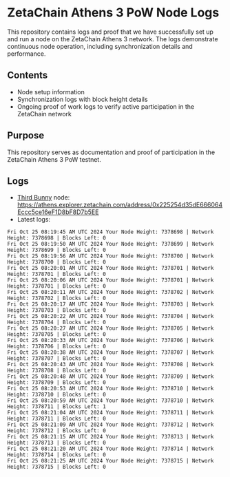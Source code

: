 # ZetaChain Athens 3 PoW Node Logs
This repository contains logs and proof that we have successfully set up and run a node on the ZetaChain Athens 3 network. The logs demonstrate continuous node operation, including synchronization details and performance.

## Contents
- Node setup information
- Synchronization logs with block height details
- Ongoing proof of work logs to verify active participation in the ZetaChain network

## Purpose
This repository serves as documentation and proof of participation in the ZetaChain Athens 3 PoW testnet.

## Logs

- [Third Bunny](https://thirdbunny.xyz/) node: https://athens.explorer.zetachain.com/address/0x225254d35dE666064Eccc5ce16eF1D8bF8D7b5EE
- Latest logs:
```
Fri Oct 25 08:19:45 AM UTC 2024 Your Node Height: 7378698 | Network Height: 7378698 | Blocks Left: 0
Fri Oct 25 08:19:50 AM UTC 2024 Your Node Height: 7378699 | Network Height: 7378699 | Blocks Left: 0
Fri Oct 25 08:19:56 AM UTC 2024 Your Node Height: 7378700 | Network Height: 7378700 | Blocks Left: 0
Fri Oct 25 08:20:01 AM UTC 2024 Your Node Height: 7378701 | Network Height: 7378701 | Blocks Left: 0
Fri Oct 25 08:20:06 AM UTC 2024 Your Node Height: 7378701 | Network Height: 7378701 | Blocks Left: 0
Fri Oct 25 08:20:11 AM UTC 2024 Your Node Height: 7378702 | Network Height: 7378702 | Blocks Left: 0
Fri Oct 25 08:20:17 AM UTC 2024 Your Node Height: 7378703 | Network Height: 7378703 | Blocks Left: 0
Fri Oct 25 08:20:22 AM UTC 2024 Your Node Height: 7378704 | Network Height: 7378704 | Blocks Left: 0
Fri Oct 25 08:20:27 AM UTC 2024 Your Node Height: 7378705 | Network Height: 7378705 | Blocks Left: 0
Fri Oct 25 08:20:33 AM UTC 2024 Your Node Height: 7378706 | Network Height: 7378706 | Blocks Left: 0
Fri Oct 25 08:20:38 AM UTC 2024 Your Node Height: 7378707 | Network Height: 7378707 | Blocks Left: 0
Fri Oct 25 08:20:43 AM UTC 2024 Your Node Height: 7378708 | Network Height: 7378708 | Blocks Left: 0
Fri Oct 25 08:20:48 AM UTC 2024 Your Node Height: 7378709 | Network Height: 7378709 | Blocks Left: 0
Fri Oct 25 08:20:53 AM UTC 2024 Your Node Height: 7378710 | Network Height: 7378710 | Blocks Left: 0
Fri Oct 25 08:20:59 AM UTC 2024 Your Node Height: 7378710 | Network Height: 7378711 | Blocks Left: 1
Fri Oct 25 08:21:04 AM UTC 2024 Your Node Height: 7378711 | Network Height: 7378711 | Blocks Left: 0
Fri Oct 25 08:21:09 AM UTC 2024 Your Node Height: 7378712 | Network Height: 7378712 | Blocks Left: 0
Fri Oct 25 08:21:15 AM UTC 2024 Your Node Height: 7378713 | Network Height: 7378713 | Blocks Left: 0
Fri Oct 25 08:21:20 AM UTC 2024 Your Node Height: 7378714 | Network Height: 7378714 | Blocks Left: 0
Fri Oct 25 08:21:25 AM UTC 2024 Your Node Height: 7378715 | Network Height: 7378715 | Blocks Left: 0
```
